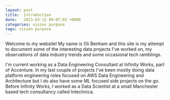 ```yaml
---
layout: post
title:  Introduction
date:   2023-03-12 09:07:03 +0000
categories: vision purpose
tags: vision purpose
---
```

Welcome to my website! My name is Oli Benham and this site is my attempt to document some of the 
interesting data projects I've worked on, my observations of data industry trends and some occasional tech ramblings.

I'm current working as a Data Engineering Consultant at Infinity Works, part of Accenture. In my last 
couple of projects I've been mostly doing data platform engineering roles focused on AWS Data Engineering 
and Architecture but I do also have some ML focused side projects on the go. Before Infinity Works,
I worked as a Data Scientist at a small Manchester based tech 
consultancy called Intechnica. 
